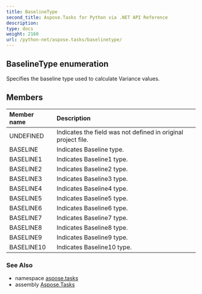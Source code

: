 ```yaml
---
title: BaselineType
second_title: Aspose.Tasks for Python via .NET API Reference
description: 
type: docs
weight: 2160
url: /python-net/aspose.tasks/baselinetype/
---
```


## BaselineType enumeration

Specifies the baseline type used to calculate Variance values.

## Members
| Member name | Description |
| :- | :- |
|UNDEFINED|Indicates the field was not defined in original project file.|
|BASELINE|Indicates Baseline type.|
|BASELINE1|Indicates Baseline1 type.|
|BASELINE2|Indicates Baseline2 type.|
|BASELINE3|Indicates Baseline3 type.|
|BASELINE4|Indicates Baseline4 type.|
|BASELINE5|Indicates Baseline5 type.|
|BASELINE6|Indicates Baseline6 type.|
|BASELINE7|Indicates Baseline7 type.|
|BASELINE8|Indicates Baseline8 type.|
|BASELINE9|Indicates Baseline9 type.|
|BASELINE10|Indicates Baseline10 type.|

### See Also

* namespace [aspose.tasks](/tasks/python-net/aspose.tasks/)
* assembly [Aspose.Tasks](/tasks/python-net/)

